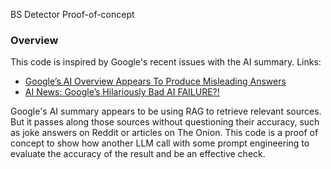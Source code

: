 BS Detector Proof-of-concept

### Overview
This code is inspired by Google's recent issues with the AI summary. 
Links:
* [Google’s AI Overview Appears To Produce Misleading Answers](https://www.forbes.com/sites/siladityaray/2024/05/24/googles-ai-overview-appears-to-produce-misleading-answers/?sh=598e97732252)
* [AI News: Google’s Hilariously Bad AI FAILURE?!](https://www.youtube.com/watch?v=A74GvZsJsUM)

Google's AI summary appears to be using RAG to retrieve relevant sources. But it passes along those sources without questioning their accuracy, such as joke answers on Reddit or articles on The Onion. This code is a proof of concept to show how another LLM call with some prompt engineering to evaluate the accuracy of the result and be an effective check.